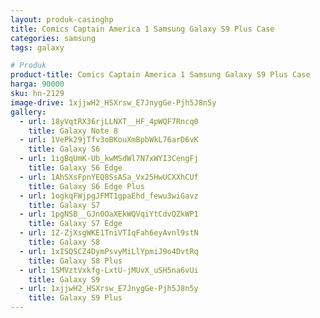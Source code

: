 ```yaml
---
layout: produk-casinghp
title: Comics Captain America 1 Samsung Galaxy S9 Plus Case
categories: samsung
tags: galaxy

# Produk
product-title: Comics Captain America 1 Samsung Galaxy S9 Plus Case
harga: 90000
sku: hn-2129
image-drive: 1xjjwH2_HSXrsw_E7JnygGe-Pjh5J8n5y
gallery:
  - url: 18yVqtRX36rjLLNXT__HF_4pWQF7Rncq0
    title: Galaxy Note 8
  - url: 1VePk29jTfv3oBKouXmBpbWkL76arD6vK
    title: Galaxy S6
  - url: 1igBqUmK-Ub_kwMSdWl7N7xWYI3CengFj
    title: Galaxy S6 Edge
  - url: 1AhSXsFpnYEQ8SsASa_Vx25HwUCXXhCUf
    title: Galaxy S6 Edge Plus
  - url: 1ogkqFWjpgJFMT1gpaEhd_fewu3wiGavz
    title: Galaxy S7
  - url: 1pgNSB__GJn0OaXEkWQVqiYtCdvQZkWP1
    title: Galaxy S7 Edge
  - url: 1Z-ZjXsgWKE1TniVTIqFah6eyAvnl9stN
    title: Galaxy S8
  - url: 1xISQSCZ4DymPsvyMiLlYpmiJ9o4DvtRq
    title: Galaxy S8 Plus
  - url: 1SMVztVxkfg-LxtU-jMUvX_uSH5na6vUi
    title: Galaxy S9
  - url: 1xjjwH2_HSXrsw_E7JnygGe-Pjh5J8n5y
    title: Galaxy S9 Plus
---
```

